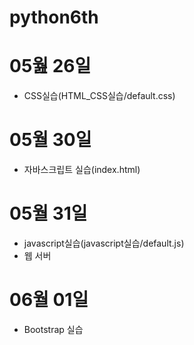 # python6th

# 05웚  26일 
 - CSS실습(HTML_CSS실습/default.css)

# 05월 30일
- 자바스크립트 실습(index.html)

# 05월 31일
- javascript실습(javascript실습/default.js)
- 웹 서버

# 06월 01일
- Bootstrap 실습